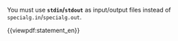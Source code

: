 You must use <strong>`stdin`/`stdout`</strong> as input/output files instead of `specialg.in`/`specialg.out`.

{{viewpdf:statement_en}}